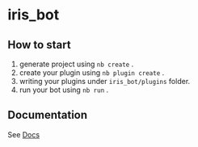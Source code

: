 # iris_bot

## How to start

1. generate project using `nb create` .
2. create your plugin using `nb plugin create` .
3. writing your plugins under `iris_bot/plugins` folder.
4. run your bot using `nb run` .

## Documentation

See [Docs](https://v2.nonebot.dev/)
